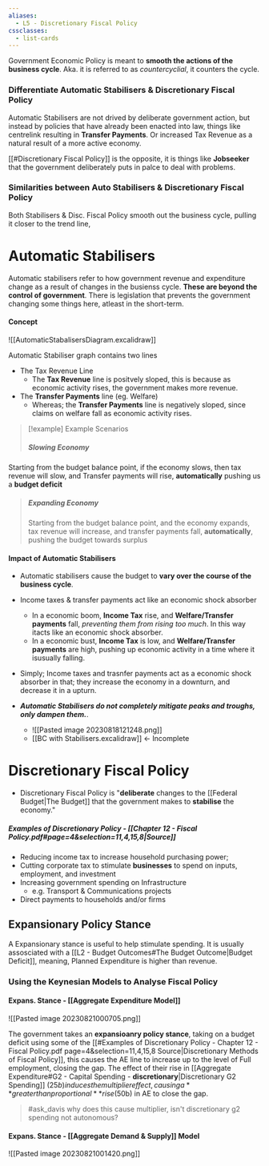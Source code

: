 ```yaml
---
aliases:
  - L5 - Discretionary Fiscal Policy
cssclasses:
  - list-cards
---
```


Government Economic Policy is meant to **smooth the actions of the business cycle**. Aka. it is referred to as *countercyclial*, it counters the cycle.

### Differentiate Automatic Stabilisers & Discretionary Fiscal Policy
Automatic Stabilisers are not drived by deliberate government action, but instead by policies that have already been enacted into law, things like centrelink resulting in **Transfer Payments**. Or increased Tax Revenue as a natural result of a more active economy.

[[#Discretionary Fiscal Policy]] is the opposite, it is things like **Jobseeker** that the government deliberately puts in palce to deal with problems.  

### Similarities between Auto Stabilisers & Discretionary Fiscal Policy
Both Stabilisers & Disc. Fiscal Policy smooth out the business cycle, pulling it closer to the trend line, 



# Automatic Stabilisers
Automatic stabilisers refer to how government revenue and expenditure change as a result of changes in the busienss cycle. **These are beyond the control of government**.
	There is legislation that prevents the government changing some things here, atleast in the short-term.
#### Concept
![[AutomaticStabalisersDiagram.excalidraw]]

 Automatic Stabiliser graph contains two lines

- The Tax Revenue Line
	- The **Tax Revenue** line is positvely sloped, this is because as economic activity rises, the government makes more revenue.
- The **Transfer Payments** line (eg. Welfare)
	- Whereas; the **Transfer Payments** line is negatively sloped, since claims on welfare fall as economic activity rises. 

>[!example] Example Scenarios
>
>##### Slowing Economy
Starting from the budget balance point, if the economy slows, then tax revenue will slow, and Transfer payments will rise, **automatically** pushing us a **budget deficit**
>
>##### Expanding Economy
>Starting from the budget balance point, and the economy expands, tax revenue will increase, and transfer payments fall, **automatically**, pushing the budget towards surplus

#### Impact of Automatic Stabilisers
- Automatic stabilisers cause the budget to **vary over the course of the business cycle**.
- Income taxes & transfer payments act like an economic shock absorber
	- In a economic boom, **Income Tax** rise, and **Welfare/Transfer payments** fall, *preventing them from rising too much*. In this way itacts like an economic shock absorber.
	- In a economic bust, **Income Tax** is low, and **Welfare/Transfer payments** are high, pushing up economic activity in a time where it isusually falling.
- Simply; Income taxes and trasnfer payments act as a economic shock absorber in that; they increase the economy in a downturn, and decrease it in a upturn.

- ***Automatic Stabilisers do not completely mitigate peaks and troughs, only dampen them.***.
	- ![[Pasted image 20230818121248.png]]
	- [[BC with Stabilisers.excalidraw]] <- Incomplete


# Discretionary Fiscal Policy
- Discretionary Fiscal Policy is "**deliberate** changes to the [[Federal Budget|The Budget]] that the government makes  to **stabilise** the economy."

##### Examples of Discretionary Policy - [[Chapter 12 - Fiscal Policy.pdf#page=4&selection=11,4,15,8|Source]]
- Reducing income tax to increase household purchasing power;
- Cutting corporate tax to stimulate **businesses** to spend on inputs, employment, and investment
- Increasing government spending on Infrastructure
	- e.g. Transport & Communications projects
- Direct payments to households and/or firms


## Expansionary Policy Stance
A Expansionary stance is useful to help stimulate spending. 
It is usually assosciated with a [[L2 - Budget Outcomes#The Budget Outcome|Budget Deficit]], meaning, Planned Expenditure is higher than revenue.

### Using the Keynesian Models to Analyse Fiscal Policy

#### Expans. Stance - [[Aggregate Expenditure Model]]
![[Pasted image 20230821000705.png]]

The government takes an **expansioanry policy stance**, taking on a budget deficit using some of the [[#Examples of Discretionary Policy - Chapter 12 - Fiscal Policy.pdf page=4&selection=11,4,15,8 Source|Discretionary Methods of Fiscal Policy]], this causes the AE line to increase up to the level of Full employment, closing the gap.
The effect of their rise in [[Aggregate Expenditure#G2 - Capital Spending - **discretionary**|Discretionary G2 Spending]] ($25b) induces the multiplier effect, causing a **greater than proportional** rise ($50b) in AE to close the gap.
> #ask_davis why does this cause multiplier, isn't discretionary g2 spending not autonomous?

#### Expans. Stance - [[Aggregate Demand & Supply]] Model
![[Pasted image 20230821001420.png]]

